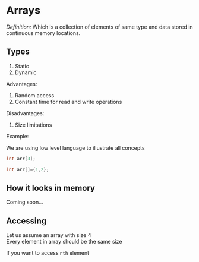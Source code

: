 Arrays
=============
_Definition:_ Which is a collection of elements of same type and data stored in continuous memory locations.

## Types
1. Static
2. Dynamic

Advantages:
 1. Random access
 2. Constant time for read and write operations

Disadvantages:
  1. Size limitations

Example:

We are using low level language to illustrate all concepts
```c
int arr[3];

int arr[]={1,2};
```
## How it looks in memory
Coming soon...

## Accessing

Let us assume an array with size 4  
Every element in array should be the same size  

If you want to access `nth` element
